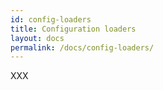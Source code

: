 ```yaml
---
id: config-loaders
title: Configuration loaders
layout: docs
permalink: /docs/config-loaders/
---
```


XXX
